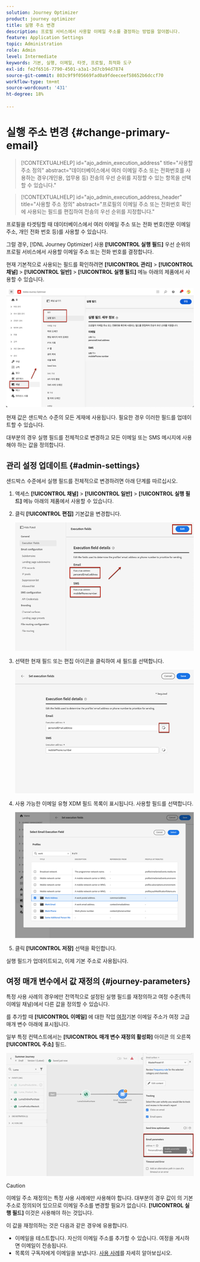 ```yaml
---
solution: Journey Optimizer
product: journey optimizer
title: 실행 주소 변경
description: 프로필 서비스에서 사용할 이메일 주소를 결정하는 방법을 알아봅니다.
feature: Application Settings
topic: Administration
role: Admin
level: Intermediate
keywords: 기본, 실행, 이메일, 타겟, 프로필, 최적화 도구
exl-id: fe2f6516-7790-4501-a3a1-3d7cb94d7874
source-git-commit: 803c9f9f05669fad0a9fdeeceef58652b6dccf70
workflow-type: tm+mt
source-wordcount: '431'
ht-degree: 18%

---
```


# 실행 주소 변경 {#change-primary-email}

>[!CONTEXTUALHELP]
>id="ajo_admin_execution_address"
>title="사용할 주소 정의"
>abstract="데이터베이스에서 여러 이메일 주소 또는 전화번호를 사용하는 경우(개인용, 업무용 등) 전송의 우선 순위를 지정할 수 있는 항목을 선택할 수 있습니다."

>[!CONTEXTUALHELP]
>id="ajo_admin_execution_address_header"
>title="사용할 주소 정의"
>abstract="프로필의 이메일 주소 또는 전화번호 확인에 사용되는 필드를 편집하여 전송의 우선 순위를 지정합니다."

프로필을 타겟팅할 때 데이터베이스에서 여러 이메일 주소 또는 전화 번호(전문 이메일 주소, 개인 전화 번호 등)를 사용할 수 있습니다.

그럴 경우, [!DNL Journey Optimizer] 사용 **[!UICONTROL 실행 필드]** 우선 순위의 프로필 서비스에서 사용할 이메일 주소 또는 전화 번호를 결정합니다.

현재 기본적으로 사용되는 필드를 확인하려면 **[!UICONTROL 관리]** > **[!UICONTROL 채널]** > **[!UICONTROL 일반]** > **[!UICONTROL 실행 필드]** 메뉴 아래의 제품에서 사용할 수 있습니다.

![](assets/primary-address-execution-fields.png)

현재 값은 샌드박스 수준의 모든 게재에 사용됩니다. 필요한 경우 이러한 필드를 업데이트할 수 있습니다.

대부분의 경우 실행 필드를 전체적으로 변경하고 모든 이메일 또는 SMS 메시지에 사용해야 하는 값을 정의합니다. <!--[Learn how](#admin-settings)-->

<!--In some specific use cases only, you can override the value set globally and define a different value at the journey level. [Learn more](#journey-parameters)-->

## 관리 설정 업데이트 {#admin-settings}

샌드박스 수준에서 실행 필드를 전체적으로 변경하려면 아래 단계를 따르십시오.

1. 액세스  **[!UICONTROL 채널]** > **[!UICONTROL 일반]** > **[!UICONTROL 실행 필드]** 메뉴 아래의 제품에서 사용할 수 있습니다.

1. 클릭 **[!UICONTROL 편집]** 기본값을 변경합니다.

   ![](assets/primary-address.png)

1. 선택한 현재 필드 또는 편집 아이콘을 클릭하여 새 필드를 선택합니다.

   ![](assets/primary-address-edit.png)

1. 사용 가능한 이메일 유형 XDM 필드 목록이 표시됩니다. 사용할 필드를 선택합니다.

   ![](assets/primary-address-select-field.png)

1. 클릭 **[!UICONTROL 저장]** 선택을 확인합니다.

실행 필드가 업데이트되고, 이제 기본 주소로 사용됩니다.

<!--1. You can also select an additional field to use as secondary email address. This allows you to determine which field to use if the primary field is empty for a profile. -->

## 여정 매개 변수에서 값 재정의 {#journey-parameters}

특정 사용 사례의 경우에만 전역적으로 설정된 실행 필드를 재정의하고 여정 수준(특히 이메일 채널)에서 다른 값을 정의할 수 있습니다.

를 추가할 때 **[!UICONTROL 이메일]** 에 대한 작업 [여정](../email/create-email.md#create-email-journey-campaign)기본 이메일 주소가 여정 고급 매개 변수 아래에 표시됩니다.

일부 특정 컨텍스트에서는 **[!UICONTROL 매개 변수 재정의 활성화]** 아이콘 의 오른쪽 **[!UICONTROL 주소]** 필드.

![](assets/journey-enable-parameter-override.png)

>[!CAUTION]
>
>이메일 주소 재정의는 특정 사용 사례에만 사용해야 합니다. 대부분의 경우 값이 의 기본 주소로 정의되어 있으므로 이메일 주소를 변경할 필요가 없습니다. **[!UICONTROL 실행 필드]** 이것은 사용해야 하는 것입니다.

이 값을 재정의하는 것은 다음과 같은 경우에 유용합니다.

* 이메일을 테스트합니다. 자신의 이메일 주소를 추가할 수 있습니다. 여정을 게시하면 이메일이 전송됩니다.
* 목록의 구독자에게 이메일을 보냅니다. [사용 사례](../building-journeys/message-to-subscribers-uc.md)를 자세히 알아보십시오.
